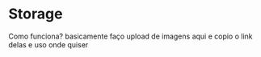 # Storage
Como funciona? basicamente faço upload de imagens aqui e copio o link delas e uso onde quiser
